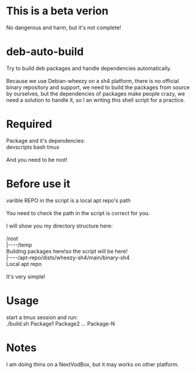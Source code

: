 This is a beta verion
=====================
No dangerous and harm, but it's not complete! <br />

deb-auto-build
=========================
Try to build deb packages and handle dependencies automatically. <br />
 <br />
Because we use Debian-wheezy on a sh4 platform, there is no official binary repository and support, we need to build the packages from source by ourselves, but the dependencies of packages make people crazy, we need a solution to handle it, so I an writing this shell script for a practice.

Required
========
Package and it's dependencies: <br />
devscripts bash tmux <br />
<br />
And you need to be root! <br />

Before use it
============
varible REPO in the script is a local apt repo's path <br />
 <br />
You need to check the path in the script is correct for you. <br />
 <br />
I will show you my directory structure here: <br />
 <br />
/root <br />
|----/temp <br /> 
      Building packages here!so the script will be here! <br />
|----/apt-repo/dists/wheezy-sh4/main/binary-sh4 <br />
      Local apt repo <br />
<br />
It's very simple! <br />

Usage
=====
start a tmux session and run: <br />
./build.sh Package1 Package2 ... Package-N <br />

Notes
=====
I am doing thins on  a NextVodBox, but it may works on other platform.
